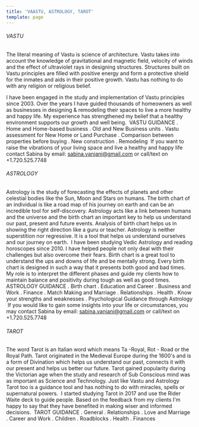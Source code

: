 ```yaml
---
title: 'VAASTU, ASTROLOGY, TAROT'
template: page
---
```

###### VASTU

The literal meaning of Vastu is science of architecture. Vastu takes into account the knowledge of gravitational and magnetic field, velocity of winds and the effect of ultraviolet rays in designing structures. Structures built on Vastu principles are filled with positive energy and form a protective shield for the inmates and aids in their positive growth. Vastu has nothing to do with any religion or religious belief. 

I have been engaged in the study and implementation of Vastu principles since 2003. Over the years I have guided thousands of homeowners as well as businesses in designing & remodeling their spaces to live a more healthy and happy life. My experience has strengthened my belief that a healthy environment supports our growth and well being. 
​
VASTU GUIDANCE 
. Home and Home-based business
. Old and New Business units 
. Vastu assessment for New Home or Land Purchase 
. Comparison between properties before buying 
. New construction
. Remodeling 
​
If you want to raise the vibrations of your living space and live a healthy and happy life contact Sabina by email: sabina.vanjani@gmail.com or call/text on +1.720.525.7748


###### ASTROLOGY

Astrology is the study of forecasting the effects of planets and other celestial bodies like the Sun, Moon and Stars on humans. The birth chart of an individual is like a road map of his journey on earth and can be an incredible tool for self-discovery. Astrology acts like a link between humans and the universe and the birth chart an important key to help us understand our past, present and future events. Analysis of birth chart helps us in showing the right direction like a guru or teacher. Astrology is neither superstition nor regressive. It is a tool that helps us understand ourselves and our journey on earth. 
​
I have been studying Vedic Astrology and reading horoscopes since 2010. I have helped people not only deal with their challenges but also overcome their fears. Birth chart is a great tool to understand the ups and downs of life and be mentally strong. Every birth chart is designed in such a way that it presents both good and bad times. My role is to interpret the different phases and guide my clients how to maintain balance and positivity during tough as well as good times.
​
ASTROLOGY GUIDANCE 
. Birth chart 
. Education and Career 
. Business and Work
. Finance 
. Match Making and Marriage 
. Relationships
. Health 
. Know your strengths and weaknesses
. Psychological Guidance through Astrology
​
If you would like to gain some insights into your life or circumstances, you may contact Sabina by email: sabina.vanjani@gmail.com or call/text on +1.720.525.7748


###### TAROT

The word Tarot is an Italian word which means Ta -Royal, Rot - Road or the Royal Path. Tarot originated in the Medieval Europe during the 1600's and is a form of Divination which helps us understand our past, connects it with our present and helps us better our future. Tarot gained popularity during the Victorian age when the study and research of Sub Conscious mind was as important as Science and Technology. Just like Vastu and Astrology Tarot too is a guidance tool and has nothing to do with miracles, spells or supernatural powers. 
​
I started studying Tarot in 2017 and use the Rider Waite deck to guide people. Based on the feedback from my clients I'm happy to say that they have benefited in making wiser and informed decisions. 
​
TAROT GUIDANCE
. General
. Relationships
. Love and Marriage
. Career and Work 
. Children
. Roadblocks
. Health
. Finances
​
